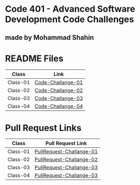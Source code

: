 # Code 401 - Advanced Software Development Code Challenges
## made by Mohammad Shahin

# README Files
|   Class     |     Link    |
| ----------- | ----------- |
|  Class-01   | [Code-Challange-01](https://github.com/Mohammad-Shahin23/data-structures-and-algorithms./blob/main/reverce_array/README.md) |
|  Class-02   | [Code-Challange-02](https://github.com/Mohammad-Shahin23/data-structures-and-algorithms./blob/main/array-insert-shift/README.md) |
|  Class-03   | [Code-Challange-03](https://github.com/Mohammad-Shahin23/data-structures-and-algorithms./blob/main/array-binary-search/array-binary-search%20.md) |
|  Class-04   | [Code-Challange-04](https://github.com/Mohammad-Shahin23/data-structures-and-algorithms./blob/main/Sum_matrixs/Sum_matrixs.md) |



# Pull Request Links


|   Class     |     Pull Request Link    |
| ----------- | ----------- |            
|  Class-01   | [PullRequest-Challange-01](https://github.com/Mohammad-Shahin23/data-structures-and-algorithms./pull/1) |
|  Class-02   | [PullRequest-Challange-02](https://github.com/Mohammad-Shahin23/data-structures-and-algorithms./pull/4) |
|  Class-03   | [PullRequest-Challange-03](https://github.com/Mohammad-Shahin23/data-structures-and-algorithms./pull/6) |
|  Class-04   | [PullRequest-Challange-03](https://github.com/Mohammad-Shahin23/data-structures-and-algorithms./pull/8) |




